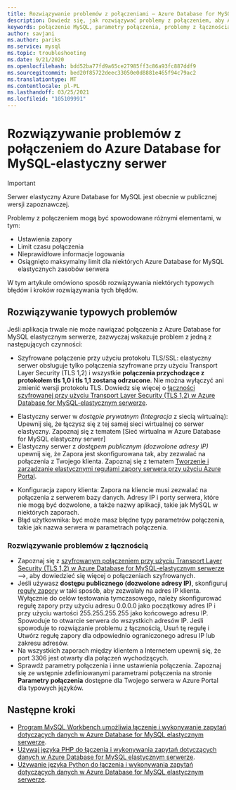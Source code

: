 ```yaml
---
title: Rozwiązywanie problemów z połączeniami — Azure Database for MySQL — elastyczny serwer
description: Dowiedz się, jak rozwiązywać problemy z połączeniem, aby Azure Database for MySQL elastyczny serwer.
keywords: połączenie MySQL, parametry połączenia, problemy z łącznością, błąd trwały, błąd połączenia
author: savjani
ms.author: pariks
ms.service: mysql
ms.topic: troubleshooting
ms.date: 9/21/2020
ms.openlocfilehash: bdd52ba77fd9a65ce27985ff3c86a93fc887ddf9
ms.sourcegitcommit: bed20f85722deec33050e0d8881e465f94c79ac2
ms.translationtype: MT
ms.contentlocale: pl-PL
ms.lasthandoff: 03/25/2021
ms.locfileid: "105109991"
---
```

# <a name="troubleshoot-connection-issues-to-azure-database-for-mysql---flexible-server"></a>Rozwiązywanie problemów z połączeniem do Azure Database for MySQL-elastyczny serwer

> [!IMPORTANT]
> Serwer elastyczny Azure Database for MySQL jest obecnie w publicznej wersji zapoznawczej.

Problemy z połączeniem mogą być spowodowane różnymi elementami, w tym:

* Ustawienia zapory
* Limit czasu połączenia
* Nieprawidłowe informacje logowania
* Osiągnięto maksymalny limit dla niektórych Azure Database for MySQL elastycznych zasobów serwera

W tym artykule omówiono sposób rozwiązywania niektórych typowych błędów i kroków rozwiązywania tych błędów.

## <a name="troubleshoot-common-errors"></a>Rozwiązywanie typowych problemów

Jeśli aplikacja trwale nie może nawiązać połączenia z Azure Database for MySQL elastycznym serwerze, zazwyczaj wskazuje problem z jedną z następujących czynności:

* Szyfrowane połączenie przy użyciu protokołu TLS/SSL: elastyczny serwer obsługuje tylko połączenia szyfrowane przy użyciu Transport Layer Security (TLS 1,2) i wszystkie **połączenia przychodzące z protokołem tls 1,0 i tls 1,1 zostaną odrzucone**. Nie można wyłączyć ani zmienić wersji protokołu TLS. Dowiedz się więcej o [łączności szyfrowanej przy użyciu Transport Layer Security (TLS 1,2) w Azure Database for MySQL-elastycznym serwerze](./how-to-connect-tls-ssl.md).
- Elastyczny serwer w *dostępie prywatnym (Integracja* z siecią wirtualną): Upewnij się, że łączysz się z tej samej sieci wirtualnej co serwer elastyczny. Zapoznaj się z tematem [Sieć wirtualna w Azure Database for MySQL elastyczny serwer]<!--(./concepts-networking-virtual-network.md)-->
- Elastyczny serwer z *dostępem publicznym (dozwolone adresy IP)* upewnij się, że Zapora jest skonfigurowana tak, aby zezwalać na połączenia z Twojego klienta. Zapoznaj się z tematem [Tworzenie i zarządzanie elastycznymi regułami zapory serwera przy użyciu Azure Portal](./how-to-manage-firewall-portal.md).
* Konfiguracja zapory klienta: Zapora na kliencie musi zezwalać na połączenia z serwerem bazy danych. Adresy IP i porty serwera, które nie mogą być dozwolone, a także nazwy aplikacji, takie jak MySQL w niektórych zaporach.
* Błąd użytkownika: być może masz błędne typy parametrów połączenia, takie jak nazwa serwera w parametrach połączenia.

### <a name="resolve-connectivity-issues"></a>Rozwiązywanie problemów z łącznością

* Zapoznaj się z [szyfrowanym połączeniem przy użyciu Transport Layer Security (TLS 1,2) w Azure Database for MySQL-elastycznym serwerze](./how-to-connect-tls-ssl.md) -->, aby dowiedzieć się więcej o połączeniach szyfrowanych.
* Jeśli używasz **dostępu publicznego (dozwolone adresy IP)**, skonfiguruj [reguły zapory](./how-to-manage-firewall-portal.md) w taki sposób, aby zezwalały na adres IP klienta. Wyłącznie do celów testowania tymczasowego, należy skonfigurować regułę zapory przy użyciu adresu 0.0.0.0 jako początkowy adres IP i przy użyciu wartości 255.255.255.255 jako końcowego adresu IP. Spowoduje to otwarcie serwera do wszystkich adresów IP. Jeśli spowoduje to rozwiązanie problemu z łącznością, Usuń tę regułę i Utwórz regułę zapory dla odpowiednio ograniczonego adresu IP lub zakresu adresów.
* Na wszystkich zaporach między klientem a Internetem upewnij się, że port 3306 jest otwarty dla połączeń wychodzących.
* Sprawdź parametry połączenia i inne ustawienia połączenia. Zapoznaj się ze wstępnie zdefiniowanymi parametrami połączenia na stronie **Parametry połączenia** dostępne dla Twojego serwera w Azure Portal dla typowych języków.

## <a name="next-steps"></a>Następne kroki
- [Program MySQL Workbench umożliwia łączenie i wykonywanie zapytań dotyczących danych w Azure Database for MySQL elastycznym serwerze](./connect-workbench.md).
- [Używaj języka PHP do łączenia i wykonywania zapytań dotyczących danych w Azure Database for MySQL elastycznym serwerze](./connect-php.md).
- [Używanie języka Python do łączenia i wykonywania zapytań dotyczących danych w Azure Database for MySQL elastycznym serwerze](./connect-python.md).
